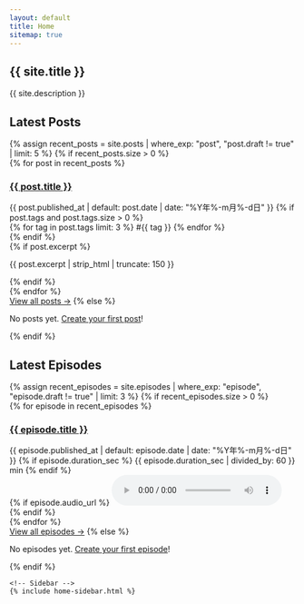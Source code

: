 ```yaml
---
layout: default
title: Home
sitemap: true
---
```


<div class="home-wrapper">
  <!-- Hero Section - Full Width -->
<section class="hero {% if site.hero_image %}has-banner{% endif %}" {% if site.hero_image %}style="background-image: url('{{ site.hero_image | relative_url }}');"{% endif %}>
  <div class="hero-inner">
    <h1>{{ site.title }}</h1>
    <p class="hero-description">{{ site.description }}</p>
  </div>
</section>
  
  <!-- Content with Sidebar -->
  <div class="content-with-sidebar">
    <div class="home-content">

  <section class="recent-posts">
    <h2>Latest Posts</h2>
    {% assign recent_posts = site.posts | where_exp: "post", "post.draft != true" | limit: 5 %}
    {% if recent_posts.size > 0 %}
      <div class="post-list">
        {% for post in recent_posts %}
          <article class="post-card">
            <h3><a href="{{ post.url | relative_url }}">{{ post.title }}</a></h3>
            <div class="post-meta">
              <time datetime="{{ post.published_at | default: post.date | date_to_xmlschema }}">
                {{ post.published_at | default: post.date | date: "%Y年%-m月%-d日" }}
              </time>
              {% if post.tags and post.tags.size > 0 %}
                <div class="tags">
                  {% for tag in post.tags limit: 3 %}
                    <span class="tag">#{{ tag }}</span>
                  {% endfor %}
                </div>
              {% endif %}
            </div>
            {% if post.excerpt %}
              <p class="post-excerpt">{{ post.excerpt | strip_html | truncate: 150 }}</p>
            {% endif %}
          </article>
        {% endfor %}
      </div>
      <a href="/posts/" class="view-all">View all posts →</a>
    {% else %}
      <p>No posts yet. <a href="/public/admin/">Create your first post</a>!</p>
    {% endif %}
  </section>

  <section class="recent-episodes">
    <h2>Latest Episodes</h2>
    {% assign recent_episodes = site.episodes | where_exp: "episode", "episode.draft != true" | limit: 3 %}
    {% if recent_episodes.size > 0 %}
      <div class="episode-list">
        {% for episode in recent_episodes %}
          <article class="episode-card">
            <h3><a href="{{ episode.url | relative_url }}">{{ episode.title }}</a></h3>
            <div class="episode-meta">
              <time datetime="{{ episode.published_at | default: episode.date | date_to_xmlschema }}">
                {{ episode.published_at | default: episode.date | date: "%Y年%-m月%-d日" }}
              </time>
              {% if episode.duration_sec %}
                <span class="duration">{{ episode.duration_sec | divided_by: 60 }} min</span>
              {% endif %}
            </div>
            {% if episode.audio_url %}
              <audio controls preload="metadata" class="episode-preview">
                <source src="{{ episode.audio_url }}" type="audio/mpeg">
              </audio>
            {% endif %}
          </article>
        {% endfor %}
      </div>
      <a href="/episodes/" class="view-all">View all episodes →</a>
    {% else %}
      <p>No episodes yet. <a href="/public/admin/">Create your first episode</a>!</p>
    {% endif %}
  </section>
    </div>
    
    <!-- Sidebar -->
    {% include home-sidebar.html %}
  </div>
</div>
